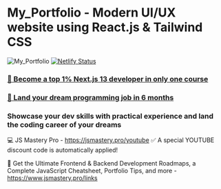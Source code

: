 # My_Portfolio - Modern UI/UX website using React.js & Tailwind CSS

![My_Portfolio](https://i.ibb.co/BK1Hn0x/Screenshot-2022-08-08-at-4-05-48-PM.png)
[![Netlify Status](https://api.netlify.com/api/v1/badges/2c60f707-0b0b-40ad-8d3d-f5a3fbe06c90/deploy-status)](https://app.netlify.com/sites/sonukm/deploys)

### [🌟 Become a top 1% Next.js 13 developer in only one course](https://jsmastery.pro/next13)
### [🚀 Land your dream programming job in 6 months](https://jsmastery.pro/masterclass)

### Showcase your dev skills with practical experience and land the coding career of your dreams
💻 JS Mastery Pro - https://jsmastery.pro/youtube
✅ A special YOUTUBE discount code is automatically applied!

📙 Get the Ultimate Frontend & Backend Development Roadmaps, a Complete JavaScript Cheatsheet, Portfolio Tips, and more - https://www.jsmastery.pro/links
